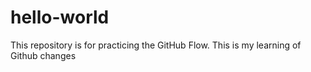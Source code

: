 # hello-world
This repository is for practicing the GitHub Flow. This is my learning of Github changes
